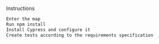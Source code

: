 Instructions
```sh
Enter the map
Run npm install
Install Cypress and configure it
Create tests according to the requirements specification
```
